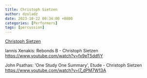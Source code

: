 ```yaml
---
title: Christoph Sietzen
author: dzoladz
date: 2023-10-22 00:34:00 +0800
categories: [Performers]
tags: [percussion]
---
```


[Christoph Sietzen](https://christophsietzen.com/)

Iannis Xenakis: Rebonds B - Christoph Sietzen
https://www.youtube.com/watch?v=fx9eT5ddfiY

John Psathas: 'One Study One Summary', Etude - Christoph Sietzen
https://www.youtube.com/watch?v=l7_dPM7W13A
